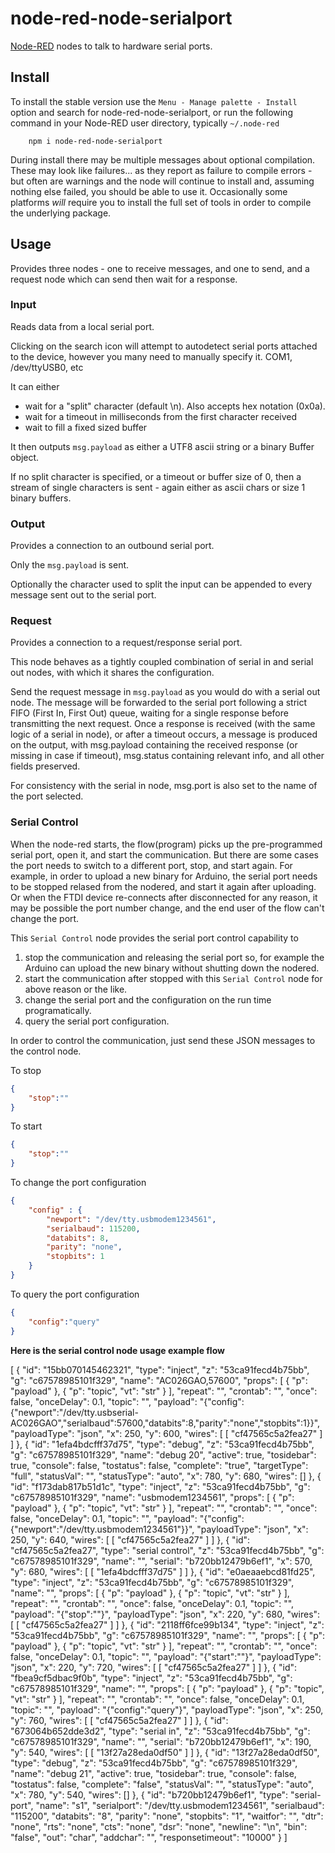 node-red-node-serialport
========================

<a href="http://nodered.org" target="noderedinfo">Node-RED</a> nodes to talk to
hardware serial ports.

## Install

To install the stable version use the `Menu - Manage palette - Install` option and search for node-red-node-serialport, or run the following command in your Node-RED user directory, typically `~/.node-red`

        npm i node-red-node-serialport

During install there may be multiple messages about optional compilation.
These may look like failures... as they report as failure to compile errors -
but often are warnings and the node will continue to install and, assuming nothing else
failed, you should be able to use it. Occasionally some platforms *will* require
you to install the full set of tools in order to compile the underlying package.

## Usage

Provides three nodes - one to receive messages, and one to send, and a request node which can send then wait for a response.

### Input

Reads data from a local serial port.

Clicking on the search icon will attempt to autodetect serial ports attached to
the device, however you many need to manually specify it. COM1, /dev/ttyUSB0, etc

It can either

 - wait for a "split" character (default \n). Also accepts hex notation (0x0a).
 - wait for a timeout in milliseconds from the first character received
 - wait to fill a fixed sized buffer

It then outputs `msg.payload` as either a UTF8 ascii string or a binary Buffer object.

If no split character is specified, or a timeout or buffer size of 0, then a stream
of single characters is sent - again either as ascii chars or size 1 binary buffers.

### Output

Provides a connection to an outbound serial port.

Only the `msg.payload` is sent.

Optionally the character used to split the input can be appended to every message sent out to the serial port.

### Request

Provides a connection to a request/response serial port.

This node behaves as a tightly coupled combination of serial in and serial out nodes, with which it shares the configuration.

Send the request message in `msg.payload` as you would do with a serial out node. The message will be forwarded to the serial port following a strict FIFO (First In, First Out) queue, waiting for a single response before transmitting the next request. Once a response is received (with the same logic of a serial in node), or after a timeout occurs, a message is produced on the output, with msg.payload containing the received response (or missing in case if timeout), msg.status containing relevant info, and all other fields preserved.

For consistency with the serial in node, msg.port is also set to the name of the port selected.

### Serial Control
When the node-red starts, the flow(program) picks up the pre-programmed serial port, open it, and start the communication. But there are some cases the port needs to switch to a different port, stop, and start again. For example, in order to upload a new binary for Arduino, the serial port needs to be stopped relased from the nodered, and start it again after uploading. Or when the FTDI device re-connects after disconnected for any reason, it may be possible the port number change, and the end user of the flow can't change the port.


This `Serial Control` node provides the serial port control capability to 
1. stop the communication and releasing the serial port so, for example the Arduino can upload the new binary without shutting down the nodered.
2. start the communication after stopped with this `Serial Control` node for above reason or the like.
3. change the serial port and the configuration on the run time programatically.
4. query the serial port configuration.

In order to control the communication, just send these JSON messages to the control node.

To stop
```json
{
    "stop":""
}
```

To start
```json
{
    "stop":""
}
```

To change the port configuration
```json
{
    "config" : {
        "newport": "/dev/tty.usbmodem1234561",
        "serialbaud": 115200,
        "databits": 8,
        "parity": "none",
        "stopbits": 1
    } 
}      
```

To query the port configuration
```json
{
    "config":"query"
}
```

**Here is the serial control node usage example flow**

[
    {
        "id": "15bb070145462321",
        "type": "inject",
        "z": "53ca91fecd4b75bb",
        "g": "c67578985101f329",
        "name": "AC026GAO,57600",
        "props": [
            {
                "p": "payload"
            },
            {
                "p": "topic",
                "vt": "str"
            }
        ],
        "repeat": "",
        "crontab": "",
        "once": false,
        "onceDelay": 0.1,
        "topic": "",
        "payload": "{\"config\":{\"newport\":\"/dev/tty.usbserial-AC026GAO\",\"serialbaud\":57600,\"databits\":8,\"parity\":\"none\",\"stopbits\":1}}",
        "payloadType": "json",
        "x": 250,
        "y": 600,
        "wires": [
            [
                "cf47565c5a2fea27"
            ]
        ]
    },
    {
        "id": "1efa4bdcfff37d75",
        "type": "debug",
        "z": "53ca91fecd4b75bb",
        "g": "c67578985101f329",
        "name": "debug 20",
        "active": true,
        "tosidebar": true,
        "console": false,
        "tostatus": false,
        "complete": "true",
        "targetType": "full",
        "statusVal": "",
        "statusType": "auto",
        "x": 780,
        "y": 680,
        "wires": []
    },
    {
        "id": "f173dab817b51d1c",
        "type": "inject",
        "z": "53ca91fecd4b75bb",
        "g": "c67578985101f329",
        "name": "usbmodem1234561",
        "props": [
            {
                "p": "payload"
            },
            {
                "p": "topic",
                "vt": "str"
            }
        ],
        "repeat": "",
        "crontab": "",
        "once": false,
        "onceDelay": 0.1,
        "topic": "",
        "payload": "{\"config\":{\"newport\":\"/dev/tty.usbmodem1234561\"}}",
        "payloadType": "json",
        "x": 250,
        "y": 640,
        "wires": [
            [
                "cf47565c5a2fea27"
            ]
        ]
    },
    {
        "id": "cf47565c5a2fea27",
        "type": "serial control",
        "z": "53ca91fecd4b75bb",
        "g": "c67578985101f329",
        "name": "",
        "serial": "b720bb12479b6ef1",
        "x": 570,
        "y": 680,
        "wires": [
            [
                "1efa4bdcfff37d75"
            ]
        ]
    },
    {
        "id": "e0aeaaebcd81fd25",
        "type": "inject",
        "z": "53ca91fecd4b75bb",
        "g": "c67578985101f329",
        "name": "",
        "props": [
            {
                "p": "payload"
            },
            {
                "p": "topic",
                "vt": "str"
            }
        ],
        "repeat": "",
        "crontab": "",
        "once": false,
        "onceDelay": 0.1,
        "topic": "",
        "payload": "{\"stop\":\"\"}",
        "payloadType": "json",
        "x": 220,
        "y": 680,
        "wires": [
            [
                "cf47565c5a2fea27"
            ]
        ]
    },
    {
        "id": "2118ff6fce99b134",
        "type": "inject",
        "z": "53ca91fecd4b75bb",
        "g": "c67578985101f329",
        "name": "",
        "props": [
            {
                "p": "payload"
            },
            {
                "p": "topic",
                "vt": "str"
            }
        ],
        "repeat": "",
        "crontab": "",
        "once": false,
        "onceDelay": 0.1,
        "topic": "",
        "payload": "{\"start\":\"\"}",
        "payloadType": "json",
        "x": 220,
        "y": 720,
        "wires": [
            [
                "cf47565c5a2fea27"
            ]
        ]
    },
    {
        "id": "fbea9cf5dbac9f0b",
        "type": "inject",
        "z": "53ca91fecd4b75bb",
        "g": "c67578985101f329",
        "name": "",
        "props": [
            {
                "p": "payload"
            },
            {
                "p": "topic",
                "vt": "str"
            }
        ],
        "repeat": "",
        "crontab": "",
        "once": false,
        "onceDelay": 0.1,
        "topic": "",
        "payload": "{\"config\":\"query\"}",
        "payloadType": "json",
        "x": 250,
        "y": 760,
        "wires": [
            [
                "cf47565c5a2fea27"
            ]
        ]
    },
    {
        "id": "673064b652dde3d2",
        "type": "serial in",
        "z": "53ca91fecd4b75bb",
        "g": "c67578985101f329",
        "name": "",
        "serial": "b720bb12479b6ef1",
        "x": 190,
        "y": 540,
        "wires": [
            [
                "13f27a28eda0df50"
            ]
        ]
    },
    {
        "id": "13f27a28eda0df50",
        "type": "debug",
        "z": "53ca91fecd4b75bb",
        "g": "c67578985101f329",
        "name": "debug 21",
        "active": true,
        "tosidebar": true,
        "console": false,
        "tostatus": false,
        "complete": "false",
        "statusVal": "",
        "statusType": "auto",
        "x": 780,
        "y": 540,
        "wires": []
    },
    {
        "id": "b720bb12479b6ef1",
        "type": "serial-port",
        "name": "s1",
        "serialport": "/dev/tty.usbmodem1234561",
        "serialbaud": "115200",
        "databits": "8",
        "parity": "none",
        "stopbits": "1",
        "waitfor": "",
        "dtr": "none",
        "rts": "none",
        "cts": "none",
        "dsr": "none",
        "newline": "\\n",
        "bin": "false",
        "out": "char",
        "addchar": "",
        "responsetimeout": "10000"
    }
]

